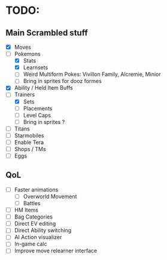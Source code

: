 # TODO:

## Main Scrambled stuff
- [x] Moves
- [ ] Pokemons
    - [x] Stats
    - [x] Learnsets
    - [ ] Weird Multiform Pokes: Vivillon Family, Alcremie, Minior
    - [ ] Bring in sprites for dooz formes
- [x] Ability / Held Item Buffs
- [ ] Trainers
    - [x] Sets
    - [ ] Placements
    - [ ] Level Caps
    - [ ] Bring in sprites ?
- [ ] Titans
- [ ] Starmobiles
- [ ] Enable Tera
- [ ] Shops / TMs
- [ ] Eggs

## QoL
- [ ] Faster animations
    - [ ] Overworld Movement
    - [ ] Battles
- [ ] HM Items
- [ ] Bag Categories
- [ ] Direct EV editing
- [ ] Direct Ability switching
- [ ] AI Action visualizer
- [ ] In-game calc
- [ ] Improve move relearner interface
